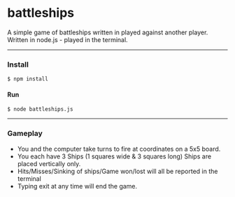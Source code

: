 # battleships

A simple game of battleships written in played against another player.
Written in node.js - played in the terminal.

*****
### Install
```
$ npm install
```

#### Run

```
$ node battleships.js
```


*****
### Gameplay

- You and the computer take turns to fire at coordinates on a 5x5 board.
- You each have 3 Ships (1 squares wide & 3 squares long) Ships are placed vertically only.
- Hits/Misses/Sinking of ships/Game won/lost will all be reported in the terminal
- Typing exit at any time will end the game.
